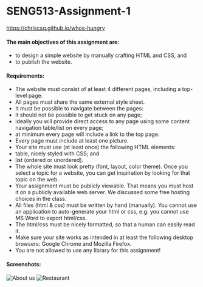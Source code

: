 # SENG513-Assignment-1
https://chriscsq.github.io/whos-hungry

#### The main objectives of this assignment are:
- to design a simple website by manually crafting HTML and CSS, and
- to publish the website.


#### Requirements:

- The website must consist of at least 4 different pages, including a top-level page.
- All pages must share the same external style sheet.
- It must be possible to navigate between the pages:
- it should not be possible to get stuck on any page;
- ideally you will provide direct access to any page using some content navigation table/list on every page;
- at minimum every page will include a link to the top page.
- Every page must include at least one picture.
- Your site must use (at least once) the following HTML elements:
- table, nicely styled with CSS; and
- list (ordered or unordered).
- The whole site must look pretty (font, layout, color theme). Once you select a topic for a website, you can get inspiration by looking for that topic on the web.
- Your assignment must be publicly viewable. That means you must host it on a publicly available web server. We discussed some free hosting choices in the class.
- All files (html & css) must be written by hand (manually). You cannot use an application to auto-generate your html or css, e.g. you cannot use MS Word to export html/css.
- The html/css must be nicely formatted, so that a human can easily read it.
- Make sure your site works as intended in at least the following desktop browsers: Google Chrome and Mozilla Firefox.
- You are not allowed to use any library for this assignment!

#### Screenshots:

![About us](https://imgur.com/Gb3YWDq)
![Restaurant](https://imgur.com/AYsOOEv)
